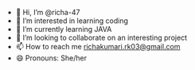 - 👋 Hi, I’m @richa-47
- 👀 I’m interested in learning coding 
- 🌱 I’m currently learning JAVA 
- 💞️ I’m looking to collaborate on an interesting project
- 📫 How to reach me richakumari.rk03@gmail.com
- 😄 Pronouns: She/her

<!---
richa-47/richa-47 is a ✨ special ✨ repository because its `README.md` (this file) appears on your GitHub profile.
You can click the Preview link to view your changes.
--->
